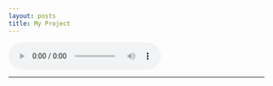 ```yaml
---
layout: posts
title: My Project
---
```



<audio controls>
    <source src="..assets/sonic pi/hnis.wav" type="audio/wav">
</audio>

---